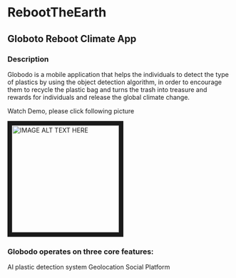# RebootTheEarth
## Globoto Reboot Climate App
### Description
Globodo is a mobile application that helps the individuals to detect the type of plastics by using 
the object detection algorithm, in order to encourage them to recycle the plastic bag and turns the 
trash into treasure and rewards for individuals and release the global climate change. 

Watch Demo, please click following picture

<a href="https://drive.google.com/file/d/1RUKIxUWy3awPK8bjLn6LPQtnaYxxPvdf/view?usp=sharing"><img src="https://scx2.b-cdn.net/gfx/news/hires/2018/recycling.jpg" 
alt="IMAGE ALT TEXT HERE" width="240" height="240" border="10" /></a>

### Globodo operates on three core features: 
AI plastic detection system
Geolocation
Social Platform


